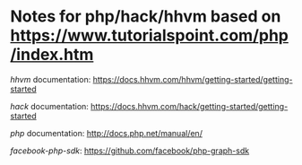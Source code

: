 # Notes for php/hack/hhvm based on https://www.tutorialspoint.com/php/index.htm

*hhvm* documentation: https://docs.hhvm.com/hhvm/getting-started/getting-started

*hack* documentation: https://docs.hhvm.com/hack/getting-started/getting-started

*php* documentation: http://docs.php.net/manual/en/

*facebook-php-sdk*: https://github.com/facebook/php-graph-sdk
